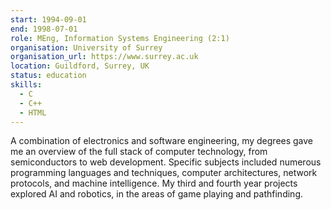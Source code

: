 ```yaml
---
start: 1994-09-01
end: 1998-07-01
role: MEng, Information Systems Engineering (2:1)
organisation: University of Surrey
organisation_url: https://www.surrey.ac.uk
location: Guildford, Surrey, UK
status: education
skills:
  - C
  - C++
  - HTML
---
```

A combination of electronics and software engineering, my degrees gave me an overview of the full stack of computer technology, from semiconductors to web development. Specific subjects included numerous programming languages and techniques, computer architectures, network protocols, and machine intelligence. My third and fourth year projects explored AI and robotics, in the areas of game playing and pathfinding.
